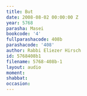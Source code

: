 ```yaml
---
title: But
date: 2008-08-02 00:00:00 Z
year: 5768
parasha: Masei
bookcode: '4'
fullparashacode: 408b
parashacode: '408'
author: Rabbi Eliezer Hirsch
id: 5768408b1
filename: 5768-408b-1
layout: audio
moment: 
shabbat: 
occasion: 
---
```


